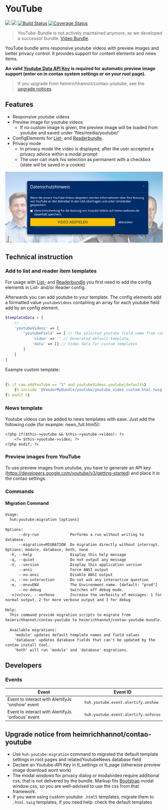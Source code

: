 # YouTube

[![](https://img.shields.io/packagist/v/heimrichhannot/contao-youtube-bundle.svg)](https://packagist.org/packages/heimrichhannot/contao-youtube-bundle)
[![](https://img.shields.io/packagist/dt/heimrichhannot/contao-youtube-bundle.svg)](https://packagist.org/packages/heimrichhannot/contao-youtube-bundle)
[![Build Status](https://travis-ci.org/heimrichhannot/contao-youtube-bundle.svg?branch=master)](https://travis-ci.org/heimrichhannot/contao-youtube-bundle)
[![Coverage Status](https://coveralls.io/repos/github/heimrichhannot/contao-youtube-bundle/badge.svg?branch=master)](https://coveralls.io/github/heimrichhannot/contao-youtube-bundle?branch=master)

> YouTube-Bundle is not actively maintained anymore, as we developed a successor bundle: [Video Bundle](https://github.com/heimrichhannot/contao-video-bundle).

YouTube bundle aims responsive youtube videos with preview images and better privacy control.
It provides support for content elements and news items.

**An valid [Youtube Data API Key](https://developers.google.com/youtube/v3/getting-started) is required for automatic preview image support (enter on in contao system settings or on your root page).** 

> If you upgrade from heimrichhannot/contao-youtube, see the [upgrade notices](#upgrade-notice-from-heimrichhannotcontao-youtube).

## Features
 
* Responsive youtube videos
* Preview image for youtube videos
    * If no custom image is given, the preview image will be loaded from youtube and saved under 'files/media/youtube/' 
* ConfigElements for [List-](https://github.com/heimrichhannot/contao-list-bundle) and [Readerbundle](https://github.com/heimrichhannot/contao-reader-bundle).
* Privacy mode 
    * In privacy mode the video is displayed, after the user accepted a privacy advice within a modal prompt
    * The user can mark his selection as permanent with a checkbox (state will be saved in a cookie)

![alt privacy modal](./docs/img/privacy_modal.jpg)

## Technical instruction

### Add to list and reader item templates

For usage with [List-](https://github.com/heimrichhannot/contao-list-bundle) and [Readerbundle](https://github.com/heimrichhannot/contao-reader-bundle) you first need to add the config elements in List- and/or Reader config.

Afterwards you can add youtube to your template. The config elements add a formatted value `youtubeVideos` containing an array for each youtube field add by an config element.

```php
$templateData = [
    // ...
    'youtubeVideos' => [
        'youtubeField' => [ // The selected youtube field name from config element
            'video' => '' // Generated default template,
            'data' => [] // Video data for custom templates
        ]
    ]
]
``` 

Example custom template:
```yaml

{% if raw.addYouTube == "1" and youtubeVideos.youtube|default%}
    {% include '@VendorMyBundle/youtube/youtube_video_custom.html.twig' with youtubeVideos.youtube.data %}
{% endif %}
```

### News template

Youtube videos can be added to news templates with ease. Just add the following code (for example: news_full.html5):

```
<?php if($this->youtube && $this->youtube->video): ?>
	<?= $this->youtube->video; ?>
<?php endif; ?>
```

### Preview images from YouTube

To use preview images from youtube, you have to generate an API key (https://developers.google.com/youtube/v3/getting-started) and place it in the contao settings.

### Commands

#### Migration Command

```
Usage:
  huh:youtube:migration [options]

Options:
      --dry-run              Performs a run without writing to database.
      --migration=MIGRATION  Do migration directly without interrupt. Options: module, database, both, none
  -h, --help                 Display this help message
  -q, --quiet                Do not output any message
  -V, --version              Display this application version
      --ansi                 Force ANSI output
      --no-ansi              Disable ANSI output
  -n, --no-interaction       Do not ask any interactive question
  -e, --env=ENV              The Environment name. [default: "prod"]
      --no-debug             Switches off debug mode.
  -v|vv|vvv, --verbose       Increase the verbosity of messages: 1 for normal output, 2 for more verbose output and 3 for debug

Help:
  This command provide migration scripts to migrate from heimrichhannot/contao-youtube to heimrichhannot/contao-youtube-bundle.
  
  Available migrations:
    'module' updates default template names and field values
    'database' updates database fields that can't be updated by the contao install tool.
    'both' will run 'module' and 'database' migrations.
```


## Developers

### Events

Event | Event ID
----- | ---------
Event to interact with AlertifyJs 'onshow' event | `huh.youtube.event.alertify.onshow`
Event to interact with AlertifyJs 'onfocus' event | `huh.youtube.event.alertify.onfocus`

## Upgrade notice from heimrichhannot/contao-youtube

- Use `huh:youtube:migration` command to migrated the default template settings in root pages and relatedYoutubeNews database field
- Declare an Youtube-API Key in tl_settings or tl_page (otherwise preview image download wont work)
- The modal windows for privacy dialog or modalvideo require additional css, that is not delivered by the bundle. Markup fits [Bootstrap](http://getbootstrap.com/) modal window css, so you are well-advised to use the css from that framework.
- If you were using custom youtube `.html5` templates, migrate them to `.html.twig` templates, if you need help: check the default templates
